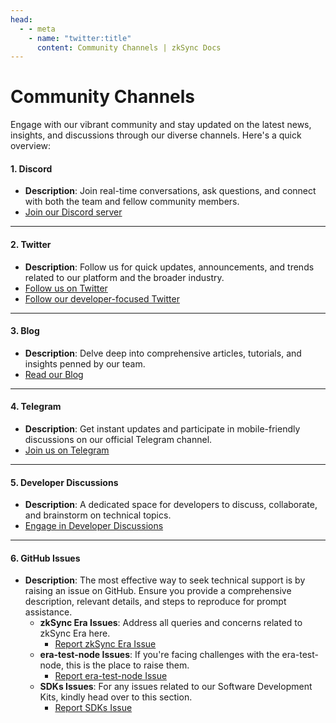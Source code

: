 ```yaml
---
head:
  - - meta
    - name: "twitter:title"
      content: Community Channels | zkSync Docs
---
```


# Community Channels

Engage with our vibrant community and stay updated on the latest news, insights, and discussions through our diverse channels. Here's a quick overview:

#### **1. Discord**

- **Description**: Join real-time conversations, ask questions, and connect with both the team and fellow community members.
- [Join our Discord server](https://join.zksync.dev/)

---

#### **2. Twitter**

- **Description**: Follow us for quick updates, announcements, and trends related to our platform and the broader industry.
- [Follow us on Twitter](https://twitter.com/zksync)
- [Follow our developer-focused Twitter ](https://twitter.com/zkSyncDevs)

---

#### **3. Blog**

- **Description**: Delve deep into comprehensive articles, tutorials, and insights penned by our team.
- [Read our Blog](https://zksync.mirror.xyz/)

---

#### **4. Telegram**

- **Description**: Get instant updates and participate in mobile-friendly discussions on our official Telegram channel.
- [Join us on Telegram](https://t.me/zksync)

---

#### **5. Developer Discussions**

- **Description**: A dedicated space for developers to discuss, collaborate, and brainstorm on technical topics.
- [Engage in Developer Discussions](https://chat.openai.com/c/a38df056-5f9e-4754-b375-e4beb1322e58#link-to-developer-discussions)

---

#### **6. GitHub Issues**

- **Description**: The most effective way to seek technical support is by raising an issue on GitHub. Ensure you provide a comprehensive description, relevant details, and steps to reproduce for prompt assistance.
  - **zkSync Era Issues**: Address all queries and concerns related to zkSync Era here.
    - [Report zkSync Era Issue](https://github.com/matter-labs/zksync-era/issues)
  - **era-test-node Issues**: If you're facing challenges with the era-test-node, this is the place to raise them.
    - [Report era-test-node Issue](https://github.com/matter-labs/era-test-node/issues)
  - **SDKs Issues**: For any issues related to our Software Development Kits, kindly head over to this section.
    - [Report SDKs Issue](https://github.com/zksync-sdk)
